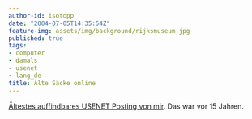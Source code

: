 ```yaml
---
author-id: isotopp
date: "2004-07-05T14:35:54Z"
feature-img: assets/img/background/rijksmuseum.jpg
published: true
tags:
- computer
- damals
- usenet
- lang_de
title: Alte Säcke online
---
```

[Ältestes auffindbares USENET Posting von mir](https://groups.google.com/g/sub.sources.unix/c/a6bP7qb_ML4/m/QMCgRGKa4zUJ). Das war vor 15 Jahren.